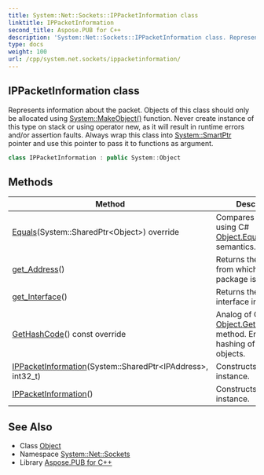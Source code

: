 ```yaml
---
title: System::Net::Sockets::IPPacketInformation class
linktitle: IPPacketInformation
second_title: Aspose.PUB for C++
description: 'System::Net::Sockets::IPPacketInformation class. Represents information about the packet. Objects of this class should only be allocated using System::MakeObject() function. Never create instance of this type on stack or using operator new, as it will result in runtime errors and/or assertion faults. Always wrap this class into System::SmartPtr pointer and use this pointer to pass it to functions as argument in C++.'
type: docs
weight: 100
url: /cpp/system.net.sockets/ippacketinformation/
---
```

## IPPacketInformation class


Represents information about the packet. Objects of this class should only be allocated using [System::MakeObject()](../../system/makeobject/) function. Never create instance of this type on stack or using operator new, as it will result in runtime errors and/or assertion faults. Always wrap this class into [System::SmartPtr](../../system/smartptr/) pointer and use this pointer to pass it to functions as argument.

```cpp
class IPPacketInformation : public System::Object
```

## Methods

| Method | Description |
| --- | --- |
| [Equals](./equals/)(System::SharedPtr\<Object\>) override | Compares two objects using C# [Object.Equals](../../system/object/equals/) semantics. |
| [get_Address](./get_address/)() | Returns the address from which the package is received. |
| [get_Interface](./get_interface/)() | Returns the network interface information. |
| [GetHashCode](./gethashcode/)() const override | Analog of C# [Object.GetHashCode()](../../system/object/gethashcode/) method. Enables hashing of custom objects. |
| [IPPacketInformation](./ippacketinformation/)(System::SharedPtr\<IPAddress\>, int32_t) | Constructs a new instance. |
| [IPPacketInformation](./ippacketinformation/)() | Constructs a new instance. |
## See Also

* Class [Object](../../system/object/)
* Namespace [System::Net::Sockets](../)
* Library [Aspose.PUB for C++](../../)
